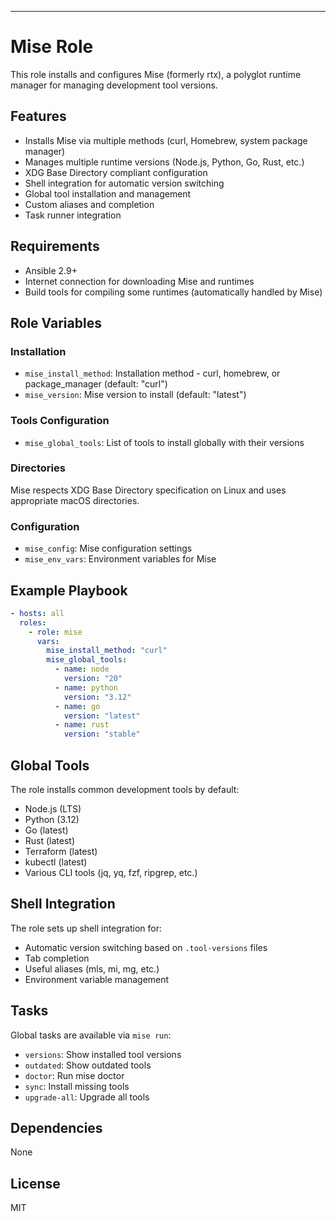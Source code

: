 ---
# Mise Role

This role installs and configures Mise (formerly rtx), a polyglot runtime manager for managing development tool versions.

## Features

- Installs Mise via multiple methods (curl, Homebrew, system package manager)
- Manages multiple runtime versions (Node.js, Python, Go, Rust, etc.)
- XDG Base Directory compliant configuration
- Shell integration for automatic version switching
- Global tool installation and management
- Custom aliases and completion
- Task runner integration

## Requirements

- Ansible 2.9+
- Internet connection for downloading Mise and runtimes
- Build tools for compiling some runtimes (automatically handled by Mise)

## Role Variables

### Installation
- `mise_install_method`: Installation method - curl, homebrew, or package_manager (default: "curl")
- `mise_version`: Mise version to install (default: "latest")

### Tools Configuration
- `mise_global_tools`: List of tools to install globally with their versions

### Directories
Mise respects XDG Base Directory specification on Linux and uses appropriate macOS directories.

### Configuration
- `mise_config`: Mise configuration settings
- `mise_env_vars`: Environment variables for Mise

## Example Playbook

```yaml
- hosts: all
  roles:
    - role: mise
      vars:
        mise_install_method: "curl"
        mise_global_tools:
          - name: node
            version: "20"
          - name: python
            version: "3.12"
          - name: go
            version: "latest"
          - name: rust
            version: "stable"
```

## Global Tools

The role installs common development tools by default:
- Node.js (LTS)
- Python (3.12)
- Go (latest)
- Rust (latest)
- Terraform (latest)
- kubectl (latest)
- Various CLI tools (jq, yq, fzf, ripgrep, etc.)

## Shell Integration

The role sets up shell integration for:
- Automatic version switching based on `.tool-versions` files
- Tab completion
- Useful aliases (mls, mi, mg, etc.)
- Environment variable management

## Tasks

Global tasks are available via `mise run`:
- `versions`: Show installed tool versions
- `outdated`: Show outdated tools
- `doctor`: Run mise doctor
- `sync`: Install missing tools
- `upgrade-all`: Upgrade all tools

## Dependencies

None

## License

MIT

